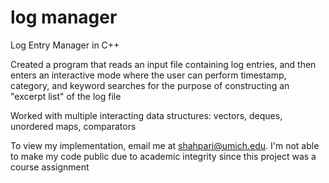 # log manager
Log Entry Manager in C++

Created a program that reads an input file containing log entries, and then enters an interactive mode where the user can perform timestamp, category, and keyword searches for the purpose of constructing an "excerpt list" of the log file

Worked with multiple interacting data structures: vectors, deques, unordered maps, comparators </br>

To view my implementation, email me at shahpari@umich.edu. I'm not able to make my code public due to academic integrity since this project was a course assignment 
